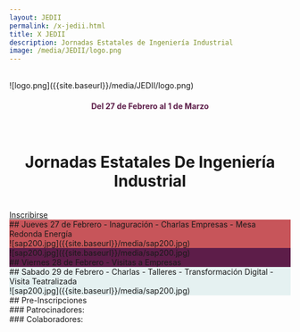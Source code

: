 ```yaml
---
layout: JEDII
permalink: /x-jedii.html
title: X JEDII
description: Jornadas Estatales de Ingeniería Industrial
image: /media/JEDII/logo.png
---
```


<div class="jumbotron jumbotron-fluid m-0" id="jedii0">
<div class="container">
<br>
<div class="row">
<div class="col-12 col-sm-6">
![logo.png]({{site.baseurl}}/media/JEDII/logo.png)
<h4 style="text-align: center; color: #5d1d49;">Del 27 de Febrero al 1 de Marzo</h4>
</div>
<div class="col-12 col-sm-6">
<br>
<h1 style="text-align: center;">Jornadas Estatales De Ingeniería Industrial</h1>
<br>
<div class="text-center">
<a href="#inscribirse" class="btn btn-primary btn-lg">Inscribirse</a>
</div>
</div>
</div>
</div>
</div>
<div class="jumbotron jumbotron-fluid m-0" id="jedii1" style="background: #c7555a;">
<div class="container">
<div class="row">
<div class="col-12 col-sm-6">
## Jueves 27 de Febrero
- Inaguración
- Charlas Empresas
- Mesa Redonda Energía
</div>
<div class="col-12 col-sm-6">
![sap200.jpg]({{site.baseurl}}/media/sap200.jpg)
</div>
</div>
</div>
</div>
<div class="jumbotron jumbotron-fluid m-0" id="fenefa1"></div>
<div class="jumbotron jumbotron-fluid m-0" id="jedii2" style="background: #5d1d49;">
<div class="container">
<div class="row">
<div class="col-12 col-sm-6">
![sap200.jpg]({{site.baseurl}}/media/sap200.jpg)
</div>
<div class="col-12 col-sm-6">
## Viernes 28 de Febrero
- Visitas a Empresas
</div>
</div>
</div>
</div>
<div class="jumbotron jumbotron-fluid m-0" id="fenefa1"></div>
<div class="jumbotron jumbotron-fluid m-0" id="jedii3" style="background: #e5f1f1;">
<div class="container">
<div class="row">
<div class="col-12 col-sm-6">
## Sabado 29 de Febrero
- Charlas
- Talleres
- Transformación Digital
- Visita Teatralizada
</div>
<div class="col-12 col-sm-6">
![sap200.jpg]({{site.baseurl}}/media/sap200.jpg)
</div>
</div>
</div>
</div>
<div class="jumbotron jumbotron-fluid m-0" id="fenefa4">
<A name="inscribirse"></a>
<div class="container">
<div class="text-center">
## Pre-Inscripciones
<div id="countdown"></div>
</div>
</div>
</div>
<div class="jumbotron jumbotron-fluid m-0" id="jedii5">
<div class="container">
<div class="row">
<div class="col-12 col-sm-6">
### Patrocinadores:
</div>
<div class="col-12 col-sm-6">
### Colaboradores:
</div>
</div>
</div>
</div>
